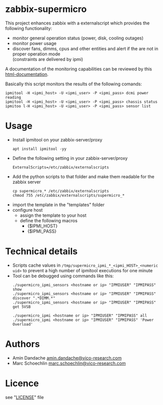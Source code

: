 zabbix-supermicro
=================

This project enhances zabbix with a externalscript which provides the following functionality:

- monitor general operation status (power, disk, cooling outages)
- monitor power usage
- discover fans, dimms, cpus and other entities and alert if the are not in proper operation mode<BR>
  (constraints are delivered by ipmi)

A documentation of the monitoring capabilities can be reviewed by this [html-documentation](http://htmlpreview.github.io/?https://github.com/vico-research-and-consulting/zabbix-supermicro/blob/master/templates/documentation/custom_hw_supermicro_ipmi.html).

Basically this script monitors the results of the following comands:

```
ipmitool -H <ipmi_host> -U <ipmi_user> -P <ipmi_pass> dcmi power reading
ipmitool -H <ipmi_host> -U <ipmi_user> -P <ipmi_pass> chassis status
ipmitoo l-H <ipmi_host> -U <ipmi_user> -P <ipmi_pass> sensor list
```

Usage
=====

- Install ipmitool on your zabbix-server/proxy
  ```
  apt install ipmitool -yy
  ```
- Define the following setting in your zabbix-server/proxy
  ```
  ExternalScripts=/etc/zabbix/externalscripts
  ```
- Add the python scripts to that folder and make them readable for the zabbix server
  ```
  cp supermicro_* /etc/zabbix/externalscripts
  chmod 755 /etc/zabbix/externalscripts/supermicro_*
  ```
- import the template in the "templates" folder
- configure host
  - assign the template to your host
  - define the following macros
    - {$IPMI_HOST}
    - {$IPMI_PASS}

Technical details
=================

- Scripts cache values in ```/tmp/supermicro_ipmi_*_<ipmi_HOST>_<numeric uid>``` to prevent a high number of ipmitool executions for one minute
- Tool can be debugged using commands like this:
  ```
  ./supermicro_ipmi_sensors <hostname or ip> "IPMIUSER" "IPMIPASS" show
  ./supermicro_ipmi_sensors <hostname or ip> "IPMIUSER" "IPMIPASS" discover ".*DIMM.*"
  ./supermicro_ipmi_sensors <hostname or ip> "IPMIUSER" "IPMIPASS" get 5VSB

  ./supermicro_ipmi <hostname or ip> "IPMIUSER" "IPMIPASS" all
  ./supermicro_ipmi <hostname or ip> "IPMIUSER" "IPMIPASS" 'Power Overload'
  ```

Authors
=======

- Amin Dandache <amin.dandache@vico-research.com>
- Marc Schoechlin <marc.schoechlin@vico-research.com>


Licence
=======

see "[LICENSE](./LICENSE)" file
